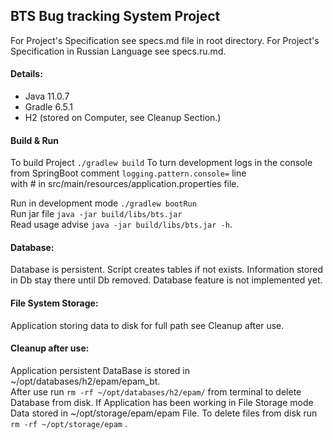 ## BTS Bug tracking System Project

For Project's Specification see specs.md file in root directory.
For Project's Specification in Russian Language see specs.ru.md.

#### Details:
* Java 11.0.7
* Gradle 6.5.1
* H2 (stored on Computer, see Cleanup Section.)

#### Build & Run
To build Project `./gradlew build`
To turn development logs in the console from SpringBoot comment `logging.pattern.console=` line  
with # in src/main/resources/application.properties file.

Run in development mode `./gradlew bootRun`  
Run jar file `java -jar build/libs/bts.jar`  
Read usage advise `java -jar build/libs/bts.jar -h`. 
#### Database:
Database is persistent. Script creates tables if not exists. Information stored
in Db stay there until Db removed. Database feature is not implemented yet.

#### File System Storage: 
Application storing data to disk for full path see Cleanup after use.

#### Cleanup after use:
Application persistent DataBase is stored in ~/opt/databases/h2/epam/epam_bt.  
After use run `rm -rf ~/opt/databases/h2/epam/` from terminal to delete Database from disk.
If Application has been working in File Storage mode  Data stored
in ~/opt/storage/epam/epam File. To delete files from disk run
`rm -rf ~/opt/storage/epam` .